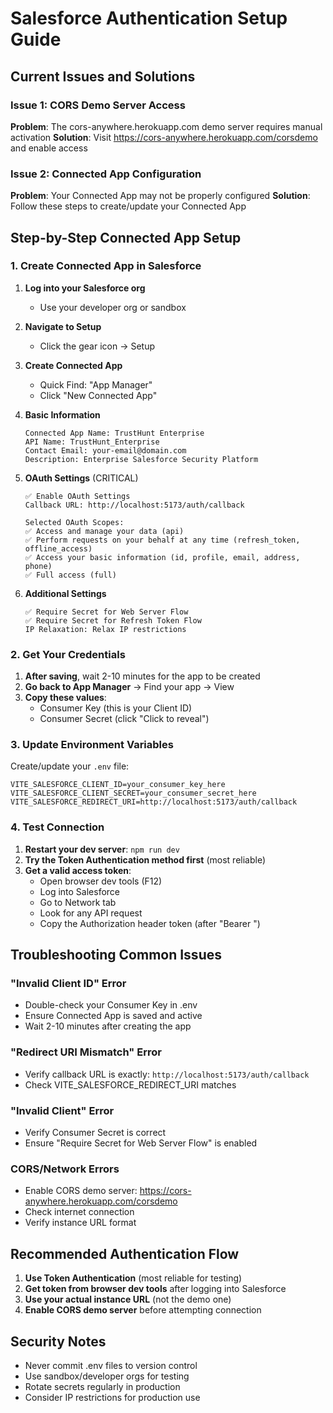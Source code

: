 # Salesforce Authentication Setup Guide

## Current Issues and Solutions

### Issue 1: CORS Demo Server Access
**Problem**: The cors-anywhere.herokuapp.com demo server requires manual activation
**Solution**: Visit https://cors-anywhere.herokuapp.com/corsdemo and enable access

### Issue 2: Connected App Configuration
**Problem**: Your Connected App may not be properly configured
**Solution**: Follow these steps to create/update your Connected App

## Step-by-Step Connected App Setup

### 1. Create Connected App in Salesforce

1. **Log into your Salesforce org**
   - Use your developer org or sandbox

2. **Navigate to Setup**
   - Click the gear icon → Setup

3. **Create Connected App**
   - Quick Find: "App Manager"
   - Click "New Connected App"

4. **Basic Information**
   ```
   Connected App Name: TrustHunt Enterprise
   API Name: TrustHunt_Enterprise
   Contact Email: your-email@domain.com
   Description: Enterprise Salesforce Security Platform
   ```

5. **OAuth Settings** (CRITICAL)
   ```
   ✅ Enable OAuth Settings
   Callback URL: http://localhost:5173/auth/callback
   
   Selected OAuth Scopes:
   ✅ Access and manage your data (api)
   ✅ Perform requests on your behalf at any time (refresh_token, offline_access)
   ✅ Access your basic information (id, profile, email, address, phone)
   ✅ Full access (full)
   ```

6. **Additional Settings**
   ```
   ✅ Require Secret for Web Server Flow
   ✅ Require Secret for Refresh Token Flow
   IP Relaxation: Relax IP restrictions
   ```

### 2. Get Your Credentials

1. **After saving**, wait 2-10 minutes for the app to be created
2. **Go back to App Manager** → Find your app → View
3. **Copy these values**:
   - Consumer Key (this is your Client ID)
   - Consumer Secret (click "Click to reveal")

### 3. Update Environment Variables

Create/update your `.env` file:
```env
VITE_SALESFORCE_CLIENT_ID=your_consumer_key_here
VITE_SALESFORCE_CLIENT_SECRET=your_consumer_secret_here
VITE_SALESFORCE_REDIRECT_URI=http://localhost:5173/auth/callback
```

### 4. Test Connection

1. **Restart your dev server**: `npm run dev`
2. **Try the Token Authentication method first** (most reliable)
3. **Get a valid access token**:
   - Open browser dev tools (F12)
   - Log into Salesforce
   - Go to Network tab
   - Look for any API request
   - Copy the Authorization header token (after "Bearer ")

## Troubleshooting Common Issues

### "Invalid Client ID" Error
- Double-check your Consumer Key in .env
- Ensure Connected App is saved and active
- Wait 2-10 minutes after creating the app

### "Redirect URI Mismatch" Error
- Verify callback URL is exactly: `http://localhost:5173/auth/callback`
- Check VITE_SALESFORCE_REDIRECT_URI matches

### "Invalid Client" Error
- Verify Consumer Secret is correct
- Ensure "Require Secret for Web Server Flow" is enabled

### CORS/Network Errors
- Enable CORS demo server: https://cors-anywhere.herokuapp.com/corsdemo
- Check internet connection
- Verify instance URL format

## Recommended Authentication Flow

1. **Use Token Authentication** (most reliable for testing)
2. **Get token from browser dev tools** after logging into Salesforce
3. **Use your actual instance URL** (not the demo one)
4. **Enable CORS demo server** before attempting connection

## Security Notes

- Never commit .env files to version control
- Use sandbox/developer orgs for testing
- Rotate secrets regularly in production
- Consider IP restrictions for production use